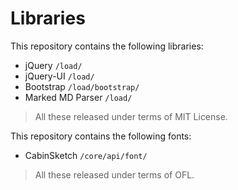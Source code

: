 # Libraries

This repository contains the following libraries:
- jQuery `/load/`
- jQuery-UI `/load/`
- Bootstrap `/load/bootstrap/`
- Marked MD Parser `/load/`

> All these released under terms of MIT License.

This repository contains the following fonts:
- CabinSketch `/core/api/font/`

> All these released under terms of OFL.

